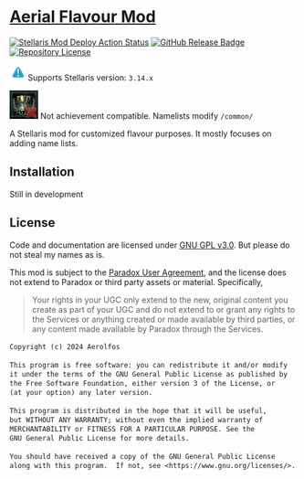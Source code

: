 # [Aerial Flavour Mod](https://steamcommunity.com/sharedfiles/filedetails/?id=2668584047)
[![Stellaris Mod Deploy Action Status](https://github.com/aerolfos/aerial_flavour/actions/workflows/deployStellarisMod.yml/badge.svg)](https://github.com/aerolfos/aerial_flavour/actions/workflows/deployStellarisMod.yml)
[![GitHub Release Badge](https://img.shields.io/github/v/release/aerolfos/aerial_flavour?logo=github&style=flat)](https://github.com/Aerolfos/aerial_flavour/releases/latest)
[![Repository License](https://img.shields.io/github/license/aerolfos/aerial_flavour?style=flat&color=brightgreen)](LICENSE)
<!---[![Discord](https://img.shields.io/discord/739835273969664050?style=flat&label=Discord&logo=discord&logoColor=white&color=7289DA)](https://discord.com/invite/xUrG9wh)--->

![Blue Triangle](https://raw.githubusercontent.com/Aerolfos/stellaris_mod_deploy_action/main/assets/blue_caution_triangle.png) Supports Stellaris version: `3.14.x`

![Achievement Icon](https://raw.githubusercontent.com/Aerolfos/stellaris_mod_deploy_action/main/assets/not_victorious_small.png) Not achievement compatible. Namelists modify `/common/`

A Stellaris mod for customized flavour purposes. It mostly focuses on adding name lists.

## Installation
Still in development
<!---Steam owners can subscribe to the [Steam Workshop version of the mod](https://steamcommunity.com/sharedfiles/filedetails/?id=2668584047).

Otherwise, download from Github, use the releases on the right. [More instructions here.](https://github.com/Aerolfos/stellaris_mod_deploy_action/wiki/Mod-Installation) --->

## License
Code and documentation are licensed under [GNU GPL v3.0](LICENSE). But please do not steal my names as is.

This mod is subject to the [Paradox User Agreement](https://legal.paradoxplaza.com/eula), and the license does not extend to Paradox or third party assets or material. Specifically,

> Your rights in your UGC only extend to the new, original content you create as part of your UGC and do not extend to or grant any rights to the Services or anything created or made available by third parties, or any content made available by Paradox through the Services.

    Copyright (c) 2024 Aerolfos

    This program is free software: you can redistribute it and/or modify
    it under the terms of the GNU General Public License as published by
    the Free Software Foundation, either version 3 of the License, or
    (at your option) any later version.

    This program is distributed in the hope that it will be useful,
    but WITHOUT ANY WARRANTY; without even the implied warranty of
    MERCHANTABILITY or FITNESS FOR A PARTICULAR PURPOSE. See the
    GNU General Public License for more details.

    You should have received a copy of the GNU General Public License
    along with this program.  If not, see <https://www.gnu.org/licenses/>.
